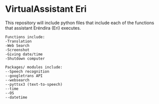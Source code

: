 # VirtualAssistant Eri
 
This repository will include python files that include each of the functions that assistant Eréndira (Eri) executes. 

~~~~~~~~
Functions include:
-Translation
-Web Search 
-Screenshot
-Giving date/time
-Shutdown computer 
~~~~~~~~~

~~~~~~
Packages/ modules include: 
--Speech recognition
--googletrans API
--websearch
--pyttsx3 (text-to-speech)
--time
--OS
--datetime
